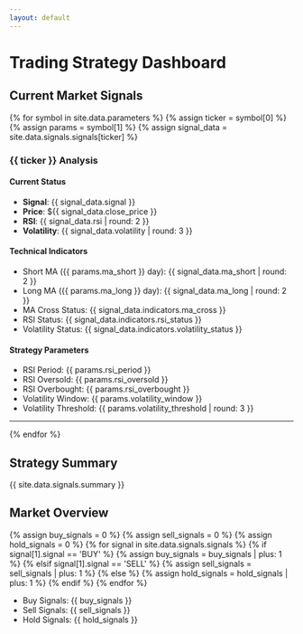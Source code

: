 ```yaml
---
layout: default
---
```


# Trading Strategy Dashboard

## Current Market Signals

{% for symbol in site.data.parameters %}
{% assign ticker = symbol[0] %}
{% assign params = symbol[1] %}
{% assign signal_data = site.data.signals.signals[ticker] %}

### {{ ticker }} Analysis

#### Current Status
- **Signal**: {{ signal_data.signal }}
- **Price**: ${{ signal_data.close_price }}
- **RSI**: {{ signal_data.rsi | round: 2 }}
- **Volatility**: {{ signal_data.volatility | round: 3 }}

#### Technical Indicators
- Short MA ({{ params.ma_short }} day): {{ signal_data.ma_short | round: 2 }}
- Long MA ({{ params.ma_long }} day): {{ signal_data.ma_long | round: 2 }}
- MA Cross Status: {{ signal_data.indicators.ma_cross }}
- RSI Status: {{ signal_data.indicators.rsi_status }}
- Volatility Status: {{ signal_data.indicators.volatility_status }}

#### Strategy Parameters
- RSI Period: {{ params.rsi_period }}
- RSI Oversold: {{ params.rsi_oversold }}
- RSI Overbought: {{ params.rsi_overbought }}
- Volatility Window: {{ params.volatility_window }}
- Volatility Threshold: {{ params.volatility_threshold | round: 3 }}

---

{% endfor %}

## Strategy Summary

{{ site.data.signals.summary }}

## Market Overview

{% assign buy_signals = 0 %}
{% assign sell_signals = 0 %}
{% assign hold_signals = 0 %}
{% for signal in site.data.signals.signals %}
  {% if signal[1].signal == 'BUY' %}
    {% assign buy_signals = buy_signals | plus: 1 %}
  {% elsif signal[1].signal == 'SELL' %}
    {% assign sell_signals = sell_signals | plus: 1 %}
  {% else %}
    {% assign hold_signals = hold_signals | plus: 1 %}
  {% endif %}
{% endfor %}

- Buy Signals: {{ buy_signals }}
- Sell Signals: {{ sell_signals }}
- Hold Signals: {{ hold_signals }}